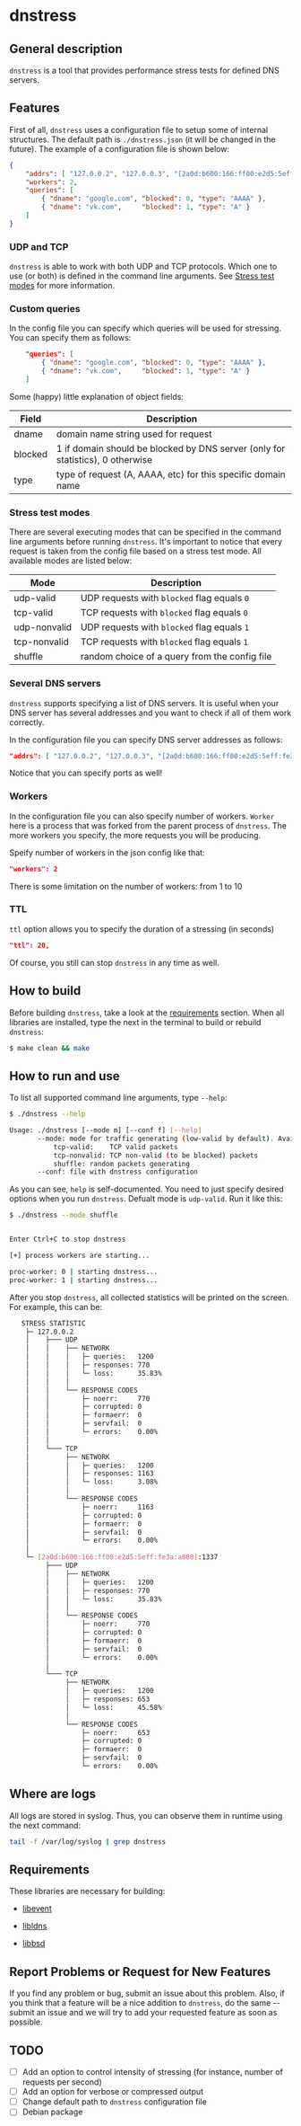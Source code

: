 # dnstress

## General description

`dnstress` is a tool that provides performance stress tests for defined DNS servers.

## Features

First of all, `dnstress` uses a configuration file to setup some of internal structures. The default path is `./dnstress.json` (it will be changed in the future). The example of a configuration file is shown below:

```json
{
    "addrs": [ "127.0.0.2", "127.0.0.3", "[2a0d:b600:166:ff00:e2d5:5eff:fe3a:a880]:1337" ],
    "workers": 2,
    "queries": [
        { "dname": "google.com", "blocked": 0, "type": "AAAA" },
        { "dname": "vk.com",     "blocked": 1, "type": "A" }
    ]
}
```

### UDP and TCP
`dnstress` is able to work with both UDP and TCP protocols. Which one to use (or both) is defined in the command line arguments. See [Stress test modes](#stress-test-modes) for more information.

### Custom queries

In the config file you can specify which queries will be used for stressing. You can specify them as follows:

```json
    "queries": [
        { "dname": "google.com", "blocked": 0, "type": "AAAA" },
        { "dname": "vk.com",     "blocked": 1, "type": "A" }
    ]
```

Some (happy) little explanation of object fields:

| Field | Description |
| ----- | ----------- |
| dname | domain name string used for request |
| blocked | 1 if domain should be blocked by DNS server (only for statistics), 0 otherwise |
| type | type of request (A, AAAA, etc) for this specific domain name |

### Stress test modes

There are several executing modes that can be specified in the command line arguments before running `dnstress`. It's important to notice that every request is taken from the config file based on a stress test mode. All available modes are listed below:

| Mode | Description |
| ---- | ----------- |
| udp-valid | UDP requests with `blocked` flag equals `0` |
| tcp-valid | TCP requests with `blocked` flag equals `0` |
| udp-nonvalid | UDP requests with `blocked` flag equals `1` |
| tcp-nonvalid | TCP requests with `blocked` flag equals `1` |
| shuffle | random choice of a query from the config file |

### Several DNS servers

`dnstress` supports specifying a list of DNS servers. It is useful when your DNS server has several addresses and you want to check if all of them work correctly. 

In the configuration file you can specify DNS server addresses as follows:

```json
"addrs": [ "127.0.0.2", "127.0.0.3", "[2a0d:b600:166:ff00:e2d5:5eff:fe3a:a880]:1337" ] 
```

Notice that you can specify ports as well!

### Workers

In the configuration file you can also specify number of workers. `Worker` here is a process that was forked from the parent process of `dnstress`. The more workers you specify, the more requests you will be producing.

Speify number of workers in the json config like that:

```json
"workers": 2
```

There is some limitation on the number of workers: from 1 to 10

### TTL
`ttl` option allows you to specify the duration of a stressing (in seconds)

```json
"ttl": 20,
```

Of course, you still can stop `dnstress` in any time as well.

## How to build

Before building `dnstress`, take a look at the [requirements](#requirements) section. When all libraries are installed, type the next in the terminal to build or rebuild `dnstress`:

```sh
$ make clean && make
```

## How to run and use

To list all supported command line arguments, type `--help`:

```sh
$ ./dnstress --help

Usage: ./dnstress [--mode m] [--conf f] [--help]
       --mode: mode for traffic generating (low-valid by default). Available modes:          udp-valid:    UDP valid packets
           tcp-valid:    TCP valid packets
           tcp-nonvalid: TCP non-valid (to be blocked) packets
           shuffle: random packets generating
       --conf: file with dnstress configuration
```

As you can see, `help` is self-documented. You need to just specify desired options when you run `dnstress`. Defualt mode is `udp-valid`. Run it like this:

```sh
$ ./dnstress --mode shuffle


Enter Ctrl+C to stop dnstress

[+] process workers are starting...

proc-worker: 0 | starting dnstress...
proc-worker: 1 | starting dnstress...
```

After you stop `dnstress`, all collected statistics will be printed on the screen. For example, this can be:

```sh
   STRESS STATISTIC
    ├─ 127.0.0.2
    │    ├─── UDP
    │    │    ├── NETWORK
    │    │    │   ├─ queries:   1200
    │    │    │   ├─ responses: 770
    │    │    │   └─ loss:      35.83%
    │    │    │          
    │    │    └── RESPONSE CODES
    │    │        ├─ noerr:     770
    │    │        ├─ corrupted: 0
    │    │        ├─ formaerr:  0
    │    │        ├─ servfail:  0
    │    │        └─ errors:    0.00%
    │    │               
    │    └─── TCP
    │         ├── NETWORK
    │         │   ├─ queries:   1200
    │         │   ├─ responses: 1163
    │         │   └─ loss:      3.08%
    │         │          
    │         └── RESPONSE CODES
    │             ├─ noerr:     1163
    │             ├─ corrupted: 0
    │             ├─ formaerr:  0
    │             ├─ servfail:  0
    │             └─ errors:    0.00%
    │                   
    └─ [2a0d:b600:166:ff00:e2d5:5eff:fe3a:a880]:1337
         ├─── UDP
         │    ├── NETWORK
         │    │   ├─ queries:   1200
         │    │   ├─ responses: 770
         │    │   └─ loss:      35.83%
         │    │          
         │    └── RESPONSE CODES
         │        ├─ noerr:     770
         │        ├─ corrupted: 0
         │        ├─ formaerr:  0
         │        ├─ servfail:  0
         │        └─ errors:    0.00%
         │               
         └─── TCP
              ├── NETWORK
              │   ├─ queries:   1200
              │   ├─ responses: 653
              │   └─ loss:      45.58%
              │          
              └── RESPONSE CODES
                  ├─ noerr:     653
                  ├─ corrupted: 0
                  ├─ formaerr:  0
                  ├─ servfail:  0
                  └─ errors:    0.00%

```

## Where are logs

All logs are stored in syslog. Thus, you can observe them in runtime using the next command:

```sh
tail -f /var/log/syslog | grep dnstress
```

## Requirements

These libraries are necessary for building:

- [libevent](https://libevent.org/)

- [libldns](https://nlnetlabs.nl/projects/ldns/about/)

- [libbsd](https://libbsd.freedesktop.org/wiki/)

## Report Problems or Request for New Features

If you find any problem or bug, submit an issue about this problem. Also, if you think that a feature will be a nice addition to `dnstress`, do the same -- submit an issue and we will try to add your requested feature as soon as possible.

## TODO

- [ ] Add an option to control intensity of stressing (for instance, number of requests per second)
- [ ] Add an option for verbose or compressed output
- [ ] Change default path to `dnstress` configuration file
- [ ] Debian package